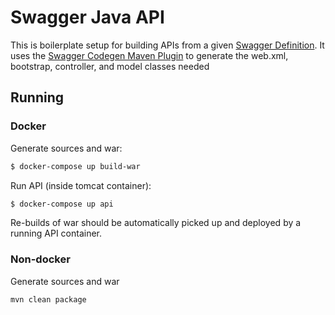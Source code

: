 # Swagger Java API

This is boilerplate setup for building APIs from a given [Swagger Definition](api/src/main/resources/swagger.yaml).
It uses the [Swagger Codegen Maven Plugin](https://github.com/swagger-api/swagger-codegen/tree/master/modules/swagger-codegen-maven-plugin) to generate the web.xml, bootstrap, controller, and model classes needed

## Running

### Docker

Generate sources and war:
```bash
$ docker-compose up build-war
```

Run API (inside tomcat container):
```bash
$ docker-compose up api
```

Re-builds of war should be automatically picked up and deployed by a running API container.

### Non-docker

Generate sources and war
```bash
mvn clean package
```
